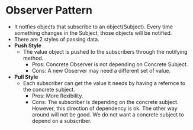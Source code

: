 ﻿# Observer Pattern
- It notfies objects that subscribe to an object(Subject). Every time something changes in the Subject, those objects will be notified.
- There are 2 styles of passing data.
- **Push Style**
  - The value object is pushed to the subscribers through the notifying method.
    - Pros: Concrete Observer is not depending on Concrete Subject.
    - Cons: A new Observer may need a different set of value.
- **Pull Style**
  - Each subscriber can get the value it needs by having a refernce to the concrete subject.
    - Pros: More flexibility. 
    - Cons: The subscriber is depending on the concrete subject. However, this direction of dependency is ok. The other way around will not be good. We do not want a concrete subject to depend on a subscriber.    